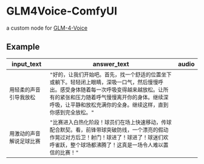 # GLM4Voice-ComfyUI
a custom node for [GLM-4-Voice](https://github.com/THUDM/GLM-4-Voice)

## Example
|input_text|answer_text|audio|
|--|--|--|
|`用轻柔的声音引导我放松`|`"好的，让我们开始吧。首先，找一个舒适的位置坐下或躺下。轻轻闭上眼睛，深吸一口气，然后慢慢呼出。感受身体随着每一次呼吸变得越来越放松。让所有的紧张和压力随着呼气慢慢离开你的身体。继续深呼吸，让平静和放松充满你的全身。继续这样，直到你感到完全放松。"`|<view src=""/>|
|`用激动的声音解说足球比赛`|`"比赛进入白热化阶段！球员们在场上快速移动，传球配合默契。看，前锋带球突破防线，一个漂亮的假动作晃过对方后卫！射门！球进了！球进了！球迷们欢呼雀跃，整个球场都沸腾了！这真是一场令人难以置信的比赛！"`|<view src="" />|
